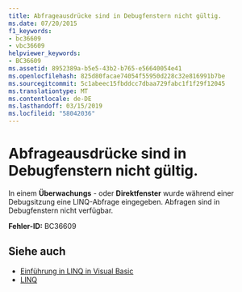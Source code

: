 ```yaml
---
title: Abfrageausdrücke sind in Debugfenstern nicht gültig.
ms.date: 07/20/2015
f1_keywords:
- bc36609
- vbc36609
helpviewer_keywords:
- BC36609
ms.assetid: 8952389a-b5e5-43b2-b765-e56640054e41
ms.openlocfilehash: 825d80facae74054f55950d228c32e816991b7be
ms.sourcegitcommit: 5c1abeec15fbddcc7dbaa729fabc1f1f29f12045
ms.translationtype: MT
ms.contentlocale: de-DE
ms.lasthandoff: 03/15/2019
ms.locfileid: "58042036"
---
```

# <a name="query-expressions-are-not-valid-in-debug-windows"></a>Abfrageausdrücke sind in Debugfenstern nicht gültig.
In einem **Überwachungs** - oder **Direktfenster** wurde während einer Debugsitzung eine LINQ-Abfrage eingegeben. Abfragen sind in Debugfenstern nicht verfügbar.  
  
 **Fehler-ID:** BC36609  
  
## <a name="see-also"></a>Siehe auch

- [Einführung in LINQ in Visual Basic](../../visual-basic/programming-guide/language-features/linq/introduction-to-linq.md)
- [LINQ](../../visual-basic/programming-guide/language-features/linq/index.md)
